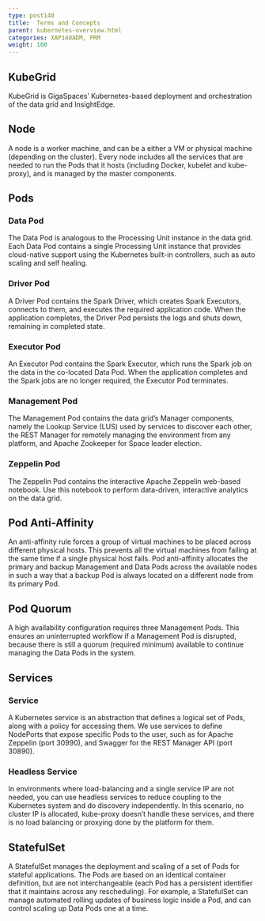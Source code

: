 ```yaml
---
type: post140
title:  Terms and Concepts
parent: kubernetes-overview.html
categories: XAP140ADM, PRM
weight: 100
---
```


## KubeGrid

KubeGrid is GigaSpaces’ Kubernetes-based deployment and orchestration of the data grid and InsightEdge. 

## Node

A node is a worker machine, and can be a either a VM or physical machine (depending on the cluster). Every node includes all the services that are needed to run the Pods that it hosts (including Docker, kubelet and kube-proxy), and is managed by the master components.

## Pods

### Data Pod

The Data Pod is analogous to the Processing Unit instance in the data grid. Each Data Pod contains a single Processing Unit instance that provides cloud-native support using the Kubernetes built-in controllers, such as auto scaling and self healing.

### Driver Pod

A Driver Pod contains the Spark Driver, which creates Spark Executors, connects to them, and executes the required application code. When the application completes, the Driver Pod persists the logs and shuts down, remaining in completed state.

### Executor Pod
 
An Executor Pod contains the Spark Executor, which runs the Spark job on the data in the co-located Data Pod. When the application completes and the Spark jobs are no longer required, the Executor Pod terminates.

### Management Pod

The Management Pod contains the data grid’s Manager components, namely the Lookup Service (LUS) used by services to discover each other, the REST Manager  for remotely managing the environment from any platform, and Apache Zookeeper for Space leader election.

### Zeppelin Pod

The Zeppelin Pod contains the interactive Apache Zeppelin web-based notebook. Use this notebook to perform data-driven, interactive analytics on the data grid.

## Pod Anti-Affinity

An anti-affinity rule forces a group of virtual machines to be placed across different physical hosts. This prevents all the virtual machines from failing at the same time if a single physical host fails.
Pod anti-affinity allocates the primary and backup Management and Data Pods across the available nodes in such a way that a backup Pod is always located on a different node from its primary Pod.

<!--
## Pod Disruption Budget
 
A Pod can disappear due to a voluntary disruption, meaning a person or a controller destroys it, or if there is an unavoidable hardware or system software error (an involuntary disruption).
A Pod Disruption Budget (PDB) enables limiting the number Pods that are down simultaneously due to voluntary disruptions. This protects the application by ensuring that a homogeneous set of Pods is always up and available.
-->

## Pod Quorum

A high availability configuration requires three Management Pods. This ensures an uninterrupted workflow if a Management Pod is disrupted, because there is still a quorum (required minimum) available to continue managing the Data Pods in the system.

<!--
## Readiness

A probe that indicates whether a Data Pod is ready to service requests (the application’s processes are ready to process input). If data is still loading, then the Pod is not ready and the probe will not receive a response.
-->

## Services

### Service

A Kubernetes service is an abstraction that defines a logical set of Pods, along with a policy for accessing them. We use services to define NodePorts that expose specific Pods to the user, such as for Apache Zeppelin (port 30990), and Swagger for the REST Manager API (port 30890).

### Headless Service

In environments where load-balancing and a single service IP are not needed, you can use headless services to reduce coupling to the Kubernetes system and do discovery independently. In this scenario, no cluster IP is allocated, kube-proxy doesn’t handle these services, and there is no load balancing or proxying done by the platform for them.

## StatefulSet

A StatefulSet manages the deployment and scaling of a set of Pods for stateful applications. The Pods are based on an identical container definition, but are not interchangeable (each Pod has a persistent identifier that it maintains across any rescheduling). For example, a StatefulSet can manage automated rolling updates of business logic inside a Pod, and can control scaling up Data Pods one at a time.

